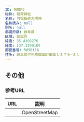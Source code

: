 ```yaml
---
ID: 9UQP3
総称: 稲荷神社
名称: 可児稲荷大明神
名称読み: null
別名: null
都道府県: 岐阜県
区域: 御嵩町
緯度: 35.4308276
経度: 137.1290109
郵便番号: 5050116
住所: 岐阜県可児郡御嵩町御嵩１３７６−３１
---
```


## その他

### 参考URL

| URL | 説明          |
| --- | ------------- |
|     | OpenStreetMap |

